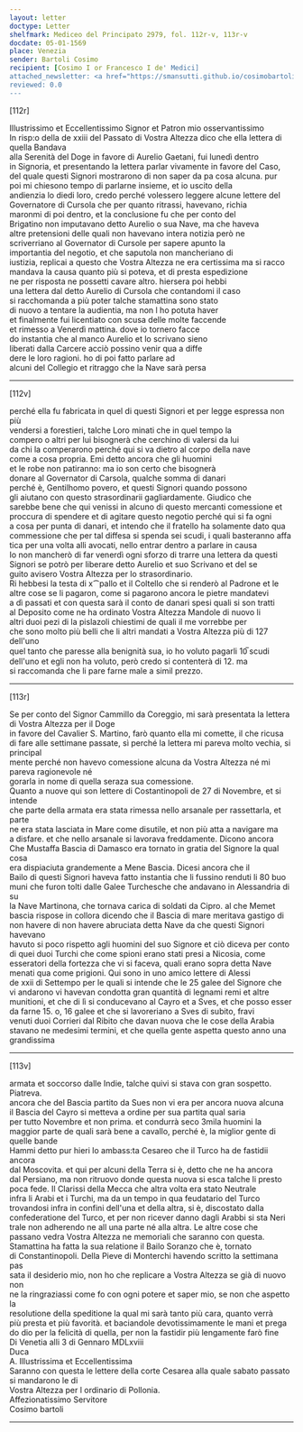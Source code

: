```yaml
---
layout: letter
doctype: Letter
shelfmark: Mediceo del Principato 2979, fol. 112r-v, 113r-v
docdate: 05-01-1569
place: Venezia
sender: Bartoli Cosimo
recipient: [Cosimo I or Francesco I de' Medici]
attached_newsletter: <a href="https://smansutti.github.io/cosimobartoli/texts/3080_122/">3080_122</a>
reviewed: 0.0
---
```


[112r]  
  
  
Illustrissimo et Eccellentissimo Signor et Patron mio osservantissimo  
In risp:o della de xxiii del Passato di Vostra Altezza dico che ella lettera di quella Bandava  
alla Serenità del Doge in favore di Aurelio Gaetani, fui lunedì dentro  
in Signoria, et presentando la lettera parlar vivamente in favore del Caso,  
del quale questi Signori mostrarono di non saper da pa cosa alcuna. pur  
poi mi chiesono tempo di parlarne insieme, et io uscito della  
andienzia lo diedi loro, credo perché volessero leggere alcune lettere del  
Governatore di Cursola che per quanto ritrassi, havevano, richia  
maronmi di poi dentro, et la conclusione fu che per conto del  
Brigatino non imputavano detto Aurelio o sua Nave, ma che haveva  
altre pretensioni delle quali non havevano intera notizia però ne  
scriverriano al Governator di Cursole per sapere apunto la  
importantia del negotio, et che saputola non mancheriano di  
iustizia, replicai a questo che Vostra Altezza ne era certissima ma si racco  
mandava la causa quanto più si poteva, et di presta espedizione  
ne per risposta ne possetti cavare altro. hiersera poi hebbi  
una lettera dal detto Aurelio di Cursola che contandomi il caso  
si racchomanda a più poter talche stamattina sono stato  
di nuovo a tentare la audientia, ma non l ho potuta haver  
et finalmente fui licentiato con scusa delle molte faccende  
et rimesso a Venerdì mattina. dove io tornero facce  
do instantia che al manco Aurelio et lo scrivano sieno  
liberati dalla Carcere acciò possino venir qua a diffe  
dere le loro ragioni. ho di poi fatto parlare ad  
alcuni del Collegio et ritraggo che la Nave sarà persa  
  
---  

[112v]  
  
  
perché ella fu fabricata in quel di questi Signori et per legge espressa non più  
vendersi a forestieri, talche Loro minati che in quel tempo la  
compero o altri per lui bisognerà che cerchino di valersi da lui  
da chi la comperarono perché qui si va dietro al corpo della nave  
come a cosa propria. Emi detto ancora che gli huomini  
et le robe non patiranno: ma io son certo che bisognerà  
donare al Governator di Carsola, qualche somma di danari  
perché è, Gentilhomo povero, et questi Signori quando possono  
gli aiutano con questo strasordinarii gagliardamente. Giudico che  
sarebbe bene che qui venissi in alcuno di questo mercanti comessione et  
proccura di spendere et di agitare questo negotio perché qui si fa ogni  
a cosa per punta di danari, et intendo che il fratello ha solamente dato qua  
commessione che per tal diffesa si spenda sei scudi, i quali basteranno affa  
tica per una volta alli avocati, nello entrar dentro a parlare in causa  
Io non mancherò di far venerdì ogni sforzo di trarre una lettera da questi  
Signori se potrò per liberare detto Aurelio et suo Scrivano et del se  
guito avisero Vostra Altezza per lo strasordinario.  
Ri hebbesi la testa di x⁀pallo et il Coltello che si renderò al Padrone et le  
altre cose se li pagaron, come si pagarono ancora le pietre mandatevi  
a dì passati et con questa sarà il conto de danari spesi quali si son tratti  
al Deposito come ne ha ordinato Vostra Altezza Mandole di nuovo li  
altri duoi pezi di la pislazoli chiestimi de quali il me vorrebbe per  
che sono molto più belli che li altri mandati a Vostra Altezza più di 127 dell'uno  
quel tanto che paresse alla benignità sua, io ho voluto pagarli 10̅ scudi  
dell'uno et egli non ha voluto, però credo si contenterà di 12. ma  
si raccomanda che li pare farne male a simil prezzo.  
  
---  

[113r]  
  
  
Se per conto del Signor Cammillo da Coreggio, mi sarà presentata la lettera di Vostra Altezza per il Doge  
in favore del Cavalier S. Martino, farò quanto ella mi comette, il che ricusa  
di fare alle settimane passate, sì perché la lettera mi pareva molto vechia, si principal  
mente perché non havevo comessione alcuna da Vostra Altezza né mi pareva ragionevole né  
gorarla in nome di quella seraza sua comessione.  
Quanto a nuove qui son lettere di Costantinopoli de 27 di Novembre, et si intende  
che parte della armata era stata rimessa nello arsanale per rassettarla, et parte  
ne era stata lasciata in Mare come disutile, et non più atta a navigare ma  
a disfare. et che nello arsanale si lavorava freddamente. Dicono ancora  
Che Mustaffa Bascia di Damasco era tornato in gratia del Signore la qual cosa  
era dispiaciuta grandemente a Mene Bascia. Dicesi ancora che il  
Bailo di questi Signori haveva fatto instantia che li fussino renduti li 80 buo  
muni che furon tolti dalle Galee Turchesche che andavano in Alessandria di su  
la Nave Martinona, che tornava carica di soldati da Cipro. al che Memet  
bascia rispose in collora dicendo che il Bascia di mare meritava gastigo di  
non havere di non havere abruciata detta Nave da che questi Signori havevano  
havuto si poco rispetto agli huomini del suo Signore et ciò diceva per conto  
di quei duoi Turchi che come spioni erano stati presi a Nicosia, come  
esseratori della fortezza che vi si faceva, quali erano sopra detta Nave  
menati qua come prigioni. Qui sono in uno amico lettere di Alessi  
de xxii di Settempo per le quali si intende che le 25 galee del Signore che  
vi andarono vi havevan condotta gran quantità di legnami remi et altre  
munitioni, et che di lì si conducevano al Cayro et a Sves, et che posso esser  
da farne 15. o, 16 galee et che si lavoreriano a Sves di subito, fravi  
venuti duoi Corrieri dal Ribito che davan nuova che le cose della Arabia  
stavano ne medesimi termini, et che quella gente aspetta questo anno una grandissima  
  
---  

[113v]  
  
  
armata et soccorso dalle Indie, talche quivi si stava con gran sospetto. Piatreva.  
ancora che del Bascia partito da Sues non vi era per ancora nuova alcuna  
il Bascia del Cayro si metteva a ordine per sua partita qual saria  
per tutto Novembre et non prima. et condurrà seco 3mila huomini la  
maggior parte de quali sarà bene a cavallo, perché è, la miglior gente di quelle bande  
Hammi detto pur hieri lo ambass:ta Cesareo che il Turco ha de fastidii ancora  
dal Moscovita. et qui per alcuni della Terra si è, detto che ne ha ancora  
dal Persiano, ma non ritruovo donde questa nuova si esca talche li presto  
poca fede. Il Clarissi della Mecca che altra volta era stato Neutrale  
infra li Arabi et i Turchi, ma da un tempo in qua feudatario del Turco  
trovandosi infra in confini dell'una et della altra, si è, discostato dalla  
confederatione del Turco, et per non ricever danno dagli Arabbi si sta Neri  
trale non adherendo ne all una parte né alla altra. Le altre cose che  
passano vedra Vostra Altezza ne memoriali che saranno con questa.  
Stamattina ha fatta la sua relatione il Bailo Soranzo che è, tornato  
di Constantinopoli. Della Pieve di Monterchi havendo scritto la settimana pas  
sata il desiderio mio, non ho che replicare a Vostra Altezza se già di nuovo non  
ne la ringraziassi come fo con ogni potere et saper mio, se non che aspetto la  
resolutione della speditione la qual mi sarà tanto più cara, quanto verrà  
più presta et più favorità. et baciandole devotissimamente le mani et prega  
do dio per la felicità di quella, per non la fastidir più lengamente farò fine  
Di Venetia alli 3 di Gennaro MDLxviii  
Duca  
A. Illustrissima et Eccellentissima  
Saranno con questa le lettere della corte Cesarea alla quale sabato passato si mandarono le di  
Vostra Altezza per l ordinario di Pollonia.  
Affezionatissimo Servitore  
Cosimo bartoli  
  
---  

